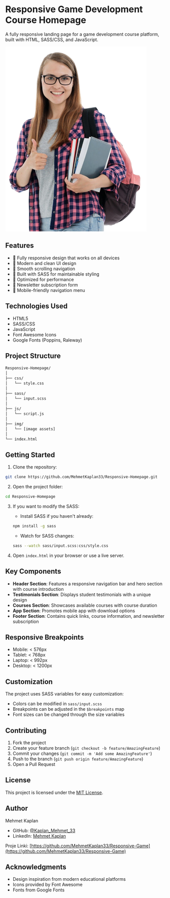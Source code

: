 # Responsive Game Development Course Homepage

A fully responsive landing page for a game development course platform, built with HTML, SASS/CSS, and JavaScript.

![Project Preview](img/hero-image%201.png)

## Features

- 📱 Fully responsive design that works on all devices
- 🎨 Modern and clean UI design
- 🔄 Smooth scrolling navigation
- 💅 Built with SASS for maintainable styling
- 🎯 Optimized for performance
- 📧 Newsletter subscription form
- 📱 Mobile-friendly navigation menu

## Technologies Used

- HTML5
- SASS/CSS
- JavaScript
- Font Awesome Icons
- Google Fonts (Poppins, Raleway)

## Project Structure

```
Responsive-Homepage/
│
├── css/
│   └── style.css
│
├── sass/
│   └── input.scss
│
├── js/
│   └── script.js
│
├── img/
│   └── [image assets]
│
└── index.html
```

## Getting Started

1. Clone the repository:
```bash
git clone https://github.com/MehmetKaplan33/Responsive-Homepage.git
```

2. Open the project folder:
```bash
cd Responsive-Homepage
```

3. If you want to modify the SASS:
   - Install SASS if you haven't already:
   ```bash
   npm install -g sass
   ```
   - Watch for SASS changes:
   ```bash
   sass --watch sass/input.scss:css/style.css
   ```

4. Open `index.html` in your browser or use a live server.

## Key Components

- **Header Section**: Features a responsive navigation bar and hero section with course introduction
- **Testimonials Section**: Displays student testimonials with a unique design
- **Courses Section**: Showcases available courses with course duration
- **App Section**: Promotes mobile app with download options
- **Footer Section**: Contains quick links, course information, and newsletter subscription

## Responsive Breakpoints

- Mobile: < 576px
- Tablet: < 768px
- Laptop: < 992px
- Desktop: < 1200px

## Customization

The project uses SASS variables for easy customization:

- Colors can be modified in `sass/input.scss`
- Breakpoints can be adjusted in the `$breakpoints` map
- Font sizes can be changed through the size variables

## Contributing

1. Fork the project
2. Create your feature branch (`git checkout -b feature/AmazingFeature`)
3. Commit your changes (`git commit -m 'Add some AmazingFeature'`)
4. Push to the branch (`git push origin feature/AmazingFeature`)
5. Open a Pull Request

## License

This project is licensed under the [MIT License](https://opensource.org/licenses/MIT).

## Author

Mehmet Kaplan

- GitHub: [@Kaplan_Mehmet_33]([https://github.com/mehmetkaplan](https://github.com/MehmetKaplan33))
- LinkedIn: [Mehmet Kaplan](https://www.linkedin.com/in/mehmet-kaplan-601013294/)

Proje Linki: [https://github.com/MehmetKaplan33/Responsive-Game](https://github.com/MehmetKaplan33/Responsive-Game)

## Acknowledgments

- Design inspiration from modern educational platforms
- Icons provided by Font Awesome
- Fonts from Google Fonts
